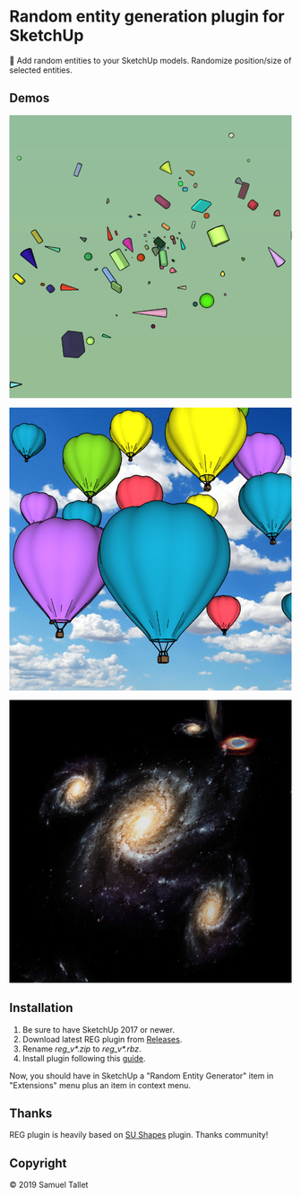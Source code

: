 # Random entity generation plugin for SketchUp

🎲 Add random entities to your SketchUp models. Randomize position/size of selected entities.

Demos
-----

![REG Plugin Random Demo](https://raw.githubusercontent.com/SamuelTS/SketchUp-Random-Entity-Generator/master/docs/random_demo.png)

![REG Plugin Balloons Demo](https://raw.githubusercontent.com/SamuelTS/SketchUp-Random-Entity-Generator/master/docs/balloons_demo.jpg)

![REG Plugin Galaxies Demo](https://raw.githubusercontent.com/SamuelTS/SketchUp-Random-Entity-Generator/master/docs/galaxies_demo.jpg)


Installation
------------

1. Be sure to have SketchUp 2017 or newer.
2. Download latest REG plugin from [Releases](https://github.com/SamuelTS/SketchUp-Random-Entity-Generator/releases).
3. Rename *reg_v\*.zip* to *reg_v\*.rbz*.
4. Install plugin following this [guide](https://help.sketchup.com/article/3000263).

Now, you should have in SketchUp a "Random Entity Generator" item in "Extensions" menu plus an item in context menu.

Thanks
------

REG plugin is heavily based on [SU Shapes](https://github.com/SketchUp/sketchup-shapes) plugin. Thanks community!

Copyright
---------

© 2019 Samuel Tallet
